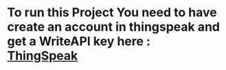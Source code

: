 # To run this Project You need to have create an account in thingspeak and get a WriteAPI key here : <a href="https://thingspeak.com/" target="_blank">ThingSpeak</a>
